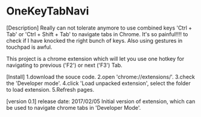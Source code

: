 # OneKeyTabNavi

[Description]
Really can not tolerate anymore to use combined keys 'Ctrl + Tab' or 'Ctrl + Shift + Tab' to navigate tabs in Chrome. It's so painful!!!! to check if I have knocked the right bunch of keys. Also using gestures in touchpad is awful.

This project is a chrome extension which will let you use one hotkey for navigating to previous ('F2') or next ('F3') Tab.


[Install]
1.download the souce code.
2.open 'chrome://extensions/'.
3.check the 'Developer mode'.
4.click 'Load unpacked extension', select the folder to load extension.
5.Refresh pages.

[version 0.1]
release date: 2017/02/05
Initial version of extension, which can be used to navigate chrome tabs in 'Developer Mode'.
